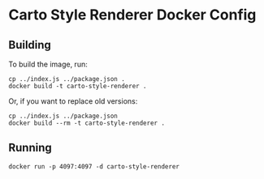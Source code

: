 # Carto Style Renderer Docker Config #

## Building ##
To build the image, run:
```
cp ../index.js ../package.json .
docker build -t carto-style-renderer .
```
 
Or, if you want to replace old versions:
```
cp ../index.js ../package.json
docker build --rm -t carto-style-renderer .
```

## Running ##
```
docker run -p 4097:4097 -d carto-style-renderer
```
